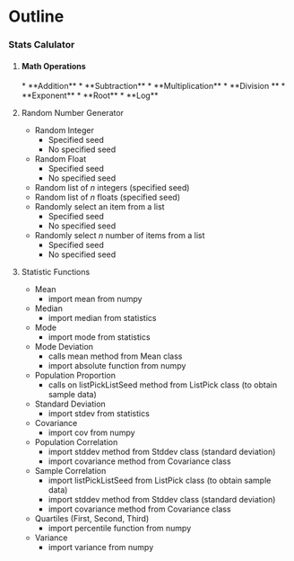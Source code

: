 <h1>Outline</h1>
<h3>Stats Calulator</h3>

1. <h4>Math Operations</h4>
    * **Addition**
    * **Subtraction**
    * **Multiplication**
    * **Division **
    * **Exponent**
    * **Root**
    * **Log**
    
2. Random Number Generator
    * Random Integer
        * Specified seed
        * No specified seed
    * Random Float
        * Specified seed
        * No specified seed
    * Random list of *n* integers (specified seed)
    * Random list of *n* floats (specified seed)
    * Randomly select an item from a list
        * Specified seed
        * No specified seed
    * Randomly select *n* number of items from a list
        * Specified seed
        * No specified seed
        
3. Statistic Functions
     * Mean
         * import mean from numpy
     * Median
         * import median from statistics
     * Mode
         * import mode from statistics
     * Mode Deviation
         * calls mean method from Mean class
         * import absolute function from numpy
     * Population Proportion
         * calls on listPickListSeed method from ListPick class (to obtain sample data)
     * Standard Deviation
         * import stdev from statistics
     * Covariance
         * import cov from numpy
     * Population Correlation
         * import stddev method from Stddev class (standard deviation)
         * import covariance method from Covariance class    
     * Sample Correlation
         * import listPickListSeed from ListPick class (to obtain sample data)
         * import stddev method from Stddev class (standard deviation)
         * import covariance method from Covariance class
     * Quartiles (First, Second, Third)
         * import percentile function from numpy
     * Variance
         * import variance from numpy
